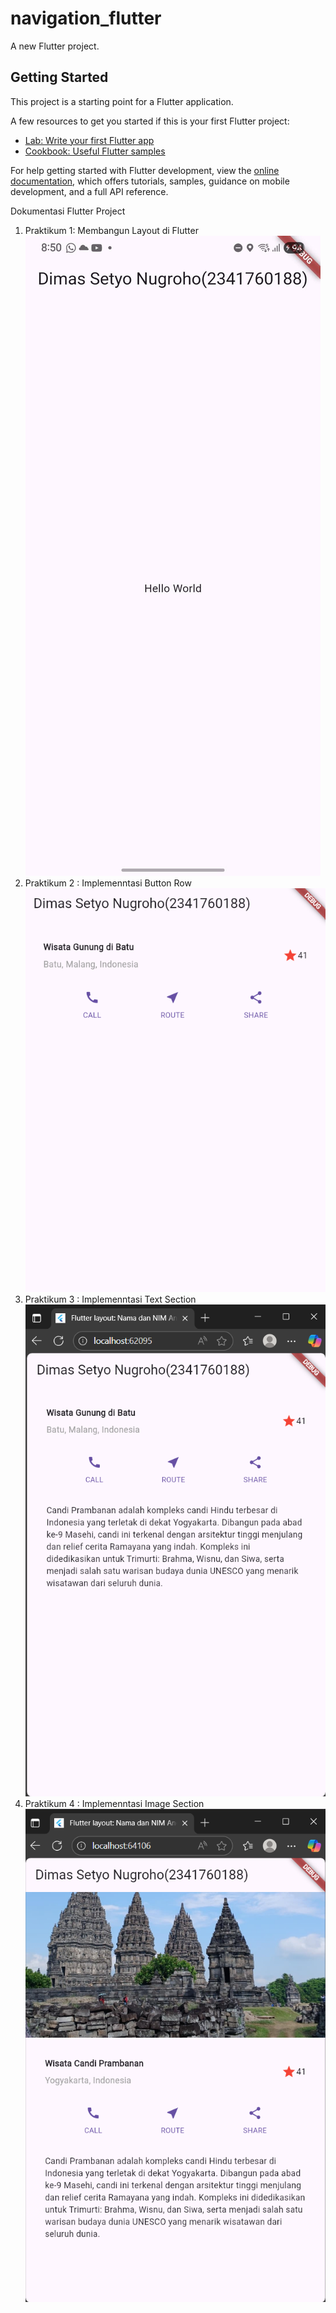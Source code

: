 # navigation_flutter

A new Flutter project.

## Getting Started

This project is a starting point for a Flutter application.

A few resources to get you started if this is your first Flutter project:

- [Lab: Write your first Flutter app](https://docs.flutter.dev/get-started/codelab)
- [Cookbook: Useful Flutter samples](https://docs.flutter.dev/cookbook)

For help getting started with Flutter development, view the
[online documentation](https://docs.flutter.dev/), which offers tutorials,
samples, guidance on mobile development, and a full API reference.

Dokumentasi Flutter Project
1. Praktikum 1: Membangun Layout di Flutter
![Alt Text](images/output_praktikum_1.jpg)
2. Praktikum 2 : Implemenntasi Button Row
![Alt Text](images/implementasi_button_row.png)
3. Praktikum 3 : Implemenntasi Text Section
![Alt Text](images/output_praktikum_3.png)
4. Praktikum 4 : Implemenntasi Image Section
![Alt Text](images/output_praktikum_4.png)
